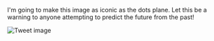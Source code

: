 I'm going to make this image as iconic as the dots plane. Let this be a warning to anyone attempting to predict the future from the past!


![Tweet image](/asset/crosspoast/GCTA-h2bgAAyqQt.png)

